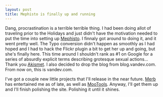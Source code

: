 ```yaml
---
layout: post
title: Mephisto is finally up and running
---
```


Dang, procrastination is a terrible terrible thing.  I had been doing allot of traveling prior to the Holidays and just didn't have the motivation needed to put the time into setting up [Mephisto](http://www.mephistoblog.com).  I finnaly got around to doing it, and it went pretty well.  The Typo conversion didn't happen as smoothly as I had hoped and I had to hack the Flickr plugin a bit to get her up and going, but she's finally here.  This time around I shouldn't rank as #1 on Google for a series of absurdly explicit terms describing grotesque sexual actions...  Thank you [Akismet](http://akismet.com).  I also decided to drop the blog from blog.vandev.com.  From now on, this is vandev.com.

I've got a couple new little projects that I'll release in the near future.  [Merb](http://merb.devjavu.com/) has entertained me as of late, as well as [MooTools](http://mootools.mad4milk.net/).  Anyway, I'll get them up and I'll finish polishing the site.  Polishing it until it shines.
